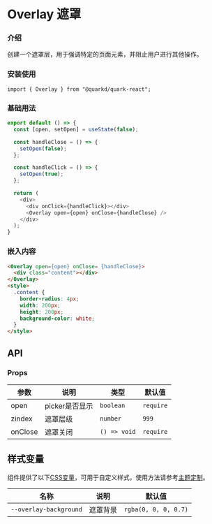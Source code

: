 # Overlay 遮罩

### 介绍

创建一个遮罩层，用于强调特定的页面元素，并阻止用户进行其他操作。

### 安装使用

```tsx
import { Overlay } from "@quarkd/quark-react";
```

### 基础用法
```js
export default () => {
  const [open, setOpen] = useState(false);

  const handleClose = () => {
    setOpen(false);
  };

  const handleClick = () => {
    setOpen(true);
  };

  return (
    <div>
      <div onClick={handleClick}></div>
      <Overlay open={open} onClose={handleClose} />
    </div>
  );
}
```

### 嵌入内容

```html
<Overlay open={open} onClose= {handleClose}>
  <div class="content"></div>
</Overlay>
<style>
  .content {
    border-radius: 4px;
    width: 200px;
    height: 200px;
    background-color: white;
  }
</style>
```

## API

### Props

| 参数         | 说明                             | 类型   | 默认值           |
|--------------|----------------------------------|--------|------------------|
| open        | picker是否显示 | `boolean `                 | `require`
| zindex    | 遮罩层级 | `number `               | `999`
| onClose         | 遮罩关闭 |      `() => void`    |`require` |


## 样式变量

组件提供了以下[CSS变量](https://developer.mozilla.org/zh-CN/docs/Web/CSS/Using_CSS_custom_properties)，可用于自定义样式，使用方法请参考[主题定制](#/zh-CN/guide/theme)。

| 名称                     | 说明                                  | 默认值          | 
| ------------------------ | ----------------------------------- | --------------- |
| `--overlay-background` | 遮罩背景 | `rgba(0, 0, 0, 0.7)` |   

